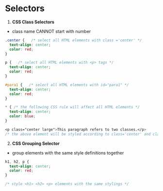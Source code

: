 # **Selectors**
1. **CSS Class Selectors**
- class name CANNOT start with number
```CSS
.center {   /* select all HTML elements with class ='center' */
  text-align: center;
  color: red;
}

p {   /* select all HTML elements with <p> tags */
  text-align: center;
  color: red;
}

#para1 {   /* select all HTML elements with id="para1" */
  text-align: center;
  color: red;
}

* { /* the following CSS rule will affect all HTML elements */
  text-align: center;
  color: blue;
}

<p class="center large">This paragraph refers to two classes.</p>
/* the above element will be styled according to class='center' and class='large' */
```

2. **CSS Grouping Selector**
- group elements with the same style definitions together
```CSS
h1, h2, p {
  text-align: center;
  color: red;
}

/* style <h1> <h2> <p> elements with the same stylings */
```
